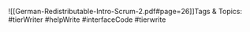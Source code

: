 
![[German-Redistributable-Intro-Scrum-2.pdf#page=26]]Tags & Topics:
   #tierWriter
   #helpWrite
   #interfaceCode
   #tierwrite